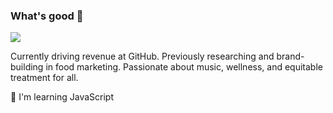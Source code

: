 ### What's good 👋

![](https://media.giphy.com/media/l4KhNBgG8RaItFkDS/giphy.gif)

Currently driving revenue at GitHub. Previously researching and brand-building in food marketing. Passionate about music, wellness, and equitable treatment for all.

:seedling: I'm learning JavaScript




<!--
**aarchuleta/aarchuleta** is a ✨ _special_ ✨ repository because its `README.md` (this file) appears on your GitHub profile.

Here are some ideas to get you started:

- 🔭 I’m currently working on ...
- 🌱 I’m currently learning ...
- 👯 I’m looking to collaborate on ...
- 🤔 I’m looking for help with ...
- 💬 Ask me about ...
- 📫 How to reach me: ...
- 😄 Pronouns: ...
- ⚡ Fun fact: ...
-->
